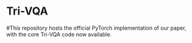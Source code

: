 # Tri-VQA
#This repository hosts the official PyTorch implementation of our paper, with the core Tri-VQA code now available. 
